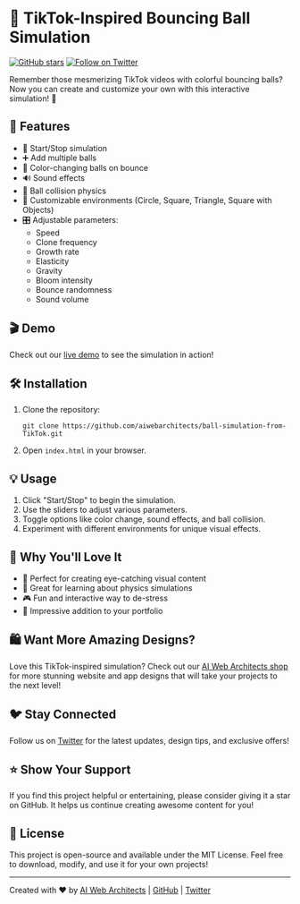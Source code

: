 # 🌟 TikTok-Inspired Bouncing Ball Simulation

[![GitHub stars](https://img.shields.io/github/stars/aiwebarchitects/tiktok-bouncing-ball.svg?style=social&label=Star)](https://github.com/aiwebarchitects/ball-simulation-from-TikTok) [![Follow on Twitter](https://img.shields.io/twitter/follow/aiwebarchitects.svg?style=social&label=Follow)](https://twitter.com/aiwebarchitects)

Remember those mesmerizing TikTok videos with colorful bouncing balls? Now you can create and customize your own with this interactive simulation! 🎉

## 🚀 Features

- 🔄 Start/Stop simulation
- ➕ Add multiple balls
- 🎨 Color-changing balls on bounce
- 🔊 Sound effects
- 🏓 Ball collision physics
- 🌈 Customizable environments (Circle, Square, Triangle, Square with Objects)
- 🎛️ Adjustable parameters:
  - Speed
  - Clone frequency
  - Growth rate
  - Elasticity
  - Gravity
  - Bloom intensity
  - Bounce randomness
  - Sound volume

## 🎬 Demo

Check out our [live demo](https://github.com/aiwebarchitects/ball-simulation-from-TikTok) to see the simulation in action!

## 🛠️ Installation

1. Clone the repository:
   ```
   git clone https://github.com/aiwebarchitects/ball-simulation-from-TikTok.git
   ```
2. Open `index.html` in your browser.

## 💡 Usage

1. Click "Start/Stop" to begin the simulation.
2. Use the sliders to adjust various parameters.
3. Toggle options like color change, sound effects, and ball collision.
4. Experiment with different environments for unique visual effects.

## 🌟 Why You'll Love It

- 🎨 Perfect for creating eye-catching visual content
- 🧪 Great for learning about physics simulations
- 🎮 Fun and interactive way to de-stress
- 💼 Impressive addition to your portfolio

## 🛍️ Want More Amazing Designs?

Love this TikTok-inspired simulation? Check out our [AI Web Architects shop](https://aiwebarchitects.com/) for more stunning website and app designs that will take your projects to the next level!

## 🐦 Stay Connected

Follow us on [Twitter](https://twitter.com/aiwebarchitects) for the latest updates, design tips, and exclusive offers!

## ⭐ Show Your Support

If you find this project helpful or entertaining, please consider giving it a star on GitHub. It helps us continue creating awesome content for you!

## 📜 License

This project is open-source and available under the MIT License. Feel free to download, modify, and use it for your own projects!

---

Created with ❤️ by [AI Web Architects](https://aiwebarchitects.com/) | [GitHub](https://github.com/aiwebarchitects) | [Twitter](https://twitter.com/aiwebarchitects)
